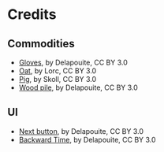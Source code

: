 # Credits

## Commodities
- [Gloves](https://game-icons.net/1x1/delapouite/gloves.html), by Delapouite, CC BY 3.0
- [Oat](https://game-icons.net/1x1/lorc/oat.html), by Lorc, CC BY 3.0
- [Pig](https://game-icons.net/1x1/skoll/pig.html), by Skoll, CC BY 3.0
- [Wood pile](https://game-icons.net/1x1/delapouite/wood-pile.html), by Delapouite, CC BY 3.0

## UI
- [Next button](https://game-icons.net/1x1/delapouite/next-button.html), by Delapouite, CC BY 3.0
- [Backward Time](https://game-icons.net/1x1/delapouite/backward-time.html), by Delapouite, CC BY 3.0

